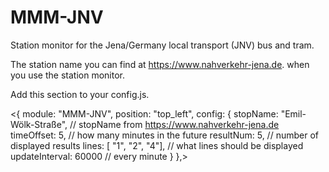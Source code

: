 # MMM-JNV
Station monitor for the Jena/Germany local transport (JNV) bus and tram.

The station name you can find at https://www.nahverkehr-jena.de. when you use the station monitor. 

Add this section to your config.js.

<{
        module: "MMM-JNV",
	position: "top_left", 
	config: {
		stopName: "Emil-Wölk-Straße", // stopName from https://www.nahverkehr-jena.de
		timeOffset: 5, // how many minutes in the future
		resultNum: 5, // number of displayed results
		lines: [
			"1",
			"2",
			"4"], // what lines should be displayed
		updateInterval: 60000	// every minute
	}
},>


